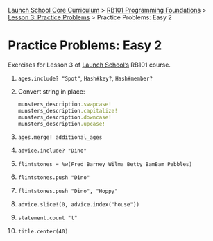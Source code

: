 [Launch School Core Curriculum][readme] >
[RB101 Programming Foundations][rb101-notes] >
[Lesson 3: Practice Problems][lesson3] >
Practice Problems: Easy 2

# Practice Problems: Easy 2

Exercises for Lesson 3 of [Launch School’s][launch-school] RB101 course.

1.  `ages.include? "Spot"`, `Hash#key?`, `Hash#member?`
2.  Convert string in place:

    ```ruby
    munsters_description.swapcase!
    munsters_description.capitalize!
    munsters_description.downcase!
    munsters_description.upcase!
    ```

3.  `ages.merge! additional_ages`
4.  `advice.include? "Dino"`
5.  `flintstones = %w(Fred Barney Wilma Betty BamBam Pebbles)`
6.  `flintstones.push "Dino"`
7.  `flintstones.push "Dino", "Hoppy"`
8.  `advice.slice!(0, advice.index("house"))`
9.  `statement.count "t"`
10. `title.center(40)`

[lesson3]: lesson-3-contents.md
[rb101-notes]: /rb101/rb101-notes.md
[readme]: /README.md
[launch-school]: https://launchschool.com
